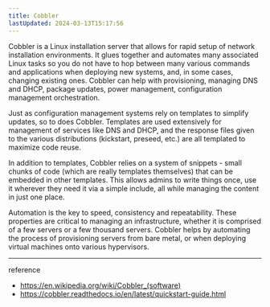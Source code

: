 ```yaml
---
title: Cobbler
lastUpdated: 2024-03-13T15:17:56
---
```


Cobbler is a Linux installation server that allows for rapid setup of network installation environments. It glues together and automates many associated Linux tasks so you do not have to hop between many various commands and applications when deploying new systems, and, in some cases, changing existing ones. Cobbler can help with provisioning, managing DNS and DHCP, package updates, power management, configuration management orchestration.

Just as configuration management systems rely on templates to simplify updates, so to does Cobbler. Templates are used extensively for management of services like DNS and DHCP, and the response files given to the various distributions (kickstart, preseed, etc.) are all templated to maximize code reuse.

In addition to templates, Cobbler relies on a system of snippets - small chunks of code (which are really templates themselves) that can be embedded in other templates. This allows admins to write things once, use it wherever they need it via a simple include, all while managing the content in just one place.

Automation is the key to speed, consistency and repeatability. These properties are critical to managing an infrastructure, whether it is comprised of a few servers or a few thousand servers. Cobbler helps by automating the process of provisioning servers from bare metal, or when deploying virtual machines onto various hypervisors.

---
reference
- https://en.wikipedia.org/wiki/Cobbler_(software)
- https://cobbler.readthedocs.io/en/latest/quickstart-guide.html